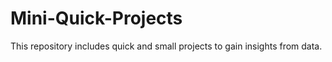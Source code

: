 # Mini-Quick-Projects

This repository includes quick and small projects to gain insights from data. 
